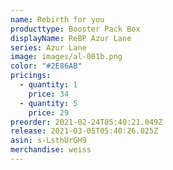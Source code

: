 ```yaml
---
name: Rebirth for you
producttype: Booster Pack Box
displayName: ReBP Azur Lane
series: Azur Lane
image: images/al-001b.png
color: "#2E86AB"
pricings:
  - quantity: 1
    price: 34
  - quantity: 5
    price: 29
preorder: 2021-02-24T05:40:21.049Z
release: 2021-03-05T05:40:26.025Z
asin: s-LsthUrGH9
merchandise: weiss
---
```

